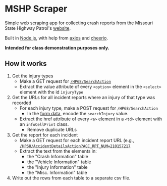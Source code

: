 # MSHP Scraper

Simple web scraping app for collecting crash reports from the Missouri State Highway Patrol's [website](https://www.mshp.dps.missouri.gov/HP68/SearchAction).

Built in [Node.js](https://nodejs.org/en/), with help from [axios](https://www.npmjs.com/package/axios) and [cheerio](https://cheerio.js.org).

**Intended for class demonstration purposes only.**

## How it works

1. Get the injury types
	- Make a GET request for [`/HP68/SearchAction`](https://www.mshp.dps.missouri.gov/HP68/SearchAction)
	- Extract the value attribute of every `<option>` element in the `<select>` element with the id `injuryType`
2. Get the URLs for all incident reports where an injury of that type was recorded
	- For each injury type, make a POST request for `/HP68/SearchAction`
		- In the [form data](https://developer.mozilla.org/en-US/docs/Web/API/FormData), encode the `searchInjury` value.
	- Extract the href attribute of every `<a>` element in a `<td>` element with an `infoCellPrint` class.
		- Remove duplicate URLs
3. Get the report for each incident
	- Make a GET request for each incident report URL (e.g., [`/HP68/AccidentDetailsAction?ACC_RPT_NUM=210157217`](https://www.mshp.dps.missouri.gov/HP68/AccidentDetailsAction?ACC_RPT_NUM=210157217)
	- Extract the text from the elements in:
		- the "Crash Information" table
		- the "Vehicle Information" table
		- the "Injury Information" table
		- the "Misc. Information" table
4. Write out the rows from each table to a separate csv file.